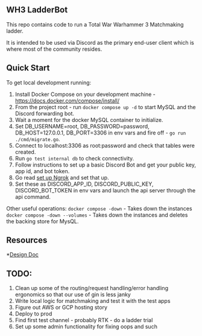 ## WH3 LadderBot

This repo contains code to run a Total War Warhammer 3 Matchmaking ladder.

It is intended to be used via Discord as the primary  end-user client which is where most of the community resides.

## Quick Start

To get local development running:

1. Install Docker Compose on your development machine - https://docs.docker.com/compose/install/
2. From the project root - run `docker compose up -d` to start MySQL and the Discord forwarding bot.
3. Wait a moment for the docker MySQL container to initialize.
4. Set DB_USERNAME=root, DB_PASSWORD=password, DB_HOST=127.0.0.1, DB_PORT=3306 in env vars and fire off - `go run ./cmd/migrate.go`.
5. Connect to localhost:3306 as root:password and check that tables were created.
6. Run `go test internal db` to check connectivity.
7. Follow instructions to set up a basic Discord Bot and get your public key, app id, and bot token.
8. Go read [set up Ngrok](https://github.com/discord/discord-example-app#set-up-interactivity) and set that up.
9. Set these as DISCORD_APP_ID, DISCORD_PUBLIC_KEY, DISCORD_BOT_TOKEN in env vars and launch the api server through the api command.

Other useful operations:
`docker compose -down` - Takes down the instances
`docker compose -down --volumes` - Takes down the instances and deletes the backing store for MysQL.

## Resources
*[Design Doc](https://docs.google.com/document/d/11ivp-l3DZtG7wLEwbGDa3vjmKztld-1AUIIneHfWqaE/edit?usp=sharing)

## TODO:
1. Clean up some of the routing/request handling/error handling ergonomics so that our use of gin is less janky
2. Write local logic for matchmaking and test it with the test apps
3. Figure out AWS or GCP hosting story
4. Deploy to prod
5. Find first test channel - probably RTK - do a ladder trial
6. Set up some admin functionality for fixing oops and such
